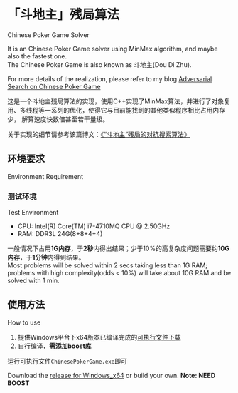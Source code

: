 # 「斗地主」残局算法  
Chinese Poker Game Solver  

It is an Chinese Poker Game solver using MinMax algorithm, and maybe also the fastest one.  
The Chinese Poker Game is also known as 斗地主(Dou Di Zhu).

For more details of the realization, please refer to my blog [Adversarial Search on Chinese Poker Game](https://blog.darkray.cn/tech/algorithm/adversarial-search-on-chinese-poker-game/)

这是一个斗地主残局算法的实现，使用C++实现了MinMax算法，并进行了对象复用、多线程等一系列的优化，使得它与目前能找到的其他类似程序相比占用内存少，
解算速度快数倍甚至若干量级。

关于实现的细节请参考该篇博文：[《“斗地主”残局的对抗搜索算法》](https://blog.darkray.cn/tech/algorithm/adversarial-search-on-chinese-poker-game/)

## 环境要求
Environment Requirement

### 测试环境
Test Environment

- CPU: Intel(R) Core(TM) i7-4710MQ CPU @ 2.50GHz
- RAM: DDR3L 24G(8+8+4+4)

一般情况下占用**1G内存**，于**2秒**内得出结果；少于10%的高复杂度问题需要约**10G内存**，于**1分钟**内得到结果。  
Most problems will be solved within 2 secs taking less than 1G RAM; problems with high complexity(odds < 10%) will take about 10G RAM and be solved with 1 min.

## 使用方法
How to use

1. 提供Windows平台下x64版本已编译完成的[可执行文件下载](https://github.com/Whotakesmyname/ChinesePokerGame/releases)
2. 自行编译，**需添加boost库**

运行可执行文件`ChinesePokerGame.exe`即可

Download the [release for Windows_x64](https://github.com/Whotakesmyname/ChinesePokerGame/releases) or build your own. **Note: NEED BOOST**
